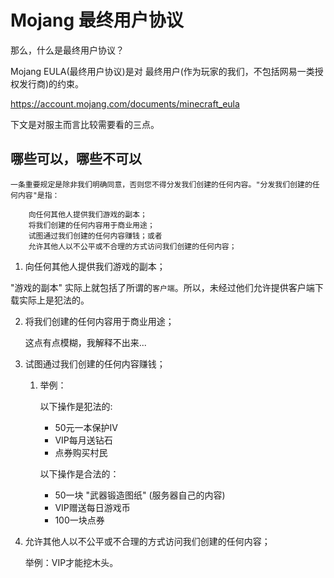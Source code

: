 # Mojang 最终用户协议

那么，什么是最终用户协议？

Mojang EULA(最终用户协议)是对 最终用户(作为玩家的我们，不包括网易一类授权发行商)的约束。  

https://account.mojang.com/documents/minecraft_eula

下文是对服主而言比较需要看的三点。

## 哪些可以，哪些不可以

```
一条重要规定是除非我们明确同意，否则您不得分发我们创建的任何内容。"分发我们创建的任何内容"是指：

    向任何其他人提供我们游戏的副本；
    将我们创建的任何内容用于商业用途；
    试图通过我们创建的任何内容赚钱；或者
    允许其他人以不公平或不合理的方式访问我们创建的任何内容；

```

1.  向任何其他人提供我们游戏的副本；

   "游戏的副本" 实际上就包括了所谓的`客户端`。所以，未经过他们允许提供客户端下载实际上是犯法的。

2. 将我们创建的任何内容用于商业用途；

   这点有点模糊，我解释不出来...

3. 试图通过我们创建的任何内容赚钱；

   1. 举例：

      以下操作是犯法的:

      - 50元一本保护IV
      - VIP每月送钻石
      - 点券购买村民

      以下操作是合法的：

      - 50一块 "武器锻造图纸" (服务器自己的内容)
      - VIP赠送每日游戏币
      - 100一块点券

4.  允许其他人以不公平或不合理的方式访问我们创建的任何内容；

    举例：VIP才能挖木头。

